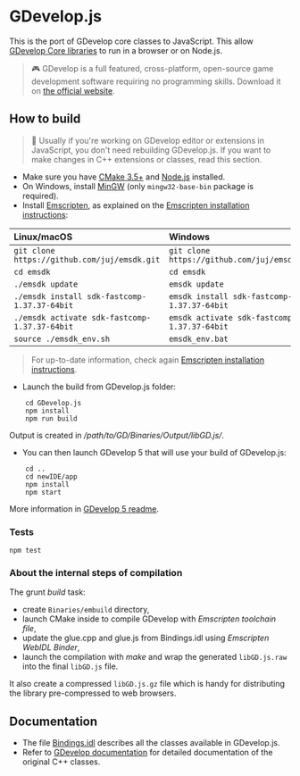 # GDevelop.js

This is the port of GDevelop core classes to JavaScript. This allow [GDevelop Core libraries](https://github.com/4ian/GDevelop) to run in a browser or on Node.js.

> 🎮 GDevelop is a full featured, cross-platform, open-source game development software requiring no programming skills. Download it on [the official website](https://gdevelop-app.com).

## How to build

> 👋 Usually if you're working on GDevelop editor or extensions in JavaScript, you don't need rebuilding GDevelop.js. If you want to make changes in C++ extensions or classes, read this section.

* Make sure you have [CMake 3.5+](http://www.cmake.org/) and [Node.js](https://github.com/Bouh/GDevelop/tree/b65aed4c0260b20377fe36e2525e31bc4309278a/GDevelop.js/nodejs.org) installed.
* On Windows, install [MinGW](https://osdn.net/projects/mingw/releases/) \(only `mingw32-base-bin` package is required\).
* Install [Emscripten](https://github.com/kripken/emscripten), as explained on the [Emscripten installation instructions](http://kripken.github.io/emscripten-site/docs/getting_started/downloads.html):

| Linux/macOS | Windows |
| :--- | :--- |
| `git clone https://github.com/juj/emsdk.git` | `git clone https://github.com/juj/emsdk.git` |
| `cd emsdk` | `cd emsdk` |
| `./emsdk update` | `emsdk update` |
| `./emsdk install sdk-fastcomp-1.37.37-64bit` | `emsdk install sdk-fastcomp-1.37.37-64bit` |
| `./emsdk activate sdk-fastcomp-1.37.37-64bit` | `emsdk activate sdk-fastcomp-1.37.37-64bit` |
| `source ./emsdk_env.sh` | `emsdk_env.bat` |

> For up-to-date information, check again [Emscripten installation instructions](http://kripken.github.io/emscripten-site/docs/getting_started/downloads.html).

* Launch the build from GDevelop.js folder:

```text
    cd GDevelop.js
    npm install
    npm run build
```

Output is created in _/path/to/GD/Binaries/Output/libGD.js/_.

* You can then launch GDevelop 5 that will use your build of GDevelop.js:

```text
    cd ..
    cd newIDE/app
    npm install
    npm start
```

More information in [GDevelop 5 readme](https://github.com/4ian/GD/blob/master/newIDE/README.md).

### Tests

```text
npm test
```

### About the internal steps of compilation

The grunt _build_ task:

* create `Binaries/embuild` directory,
* launch CMake inside to compile GDevelop with _Emscripten toolchain file_,
* update the glue.cpp and glue.js from Bindings.idl using _Emscripten WebIDL Binder_,
* launch the compilation with _make_ and wrap the generated `libGD.js.raw` into the final `libGD.js` file.

It also create a compressed `libGD.js.gz` file which is handy for distributing the library pre-compressed to web browsers.

## Documentation

* The file [Bindings.idl](https://github.com/4ian/GDevelop/blob/master/GDevelop.js/Bindings/Bindings.idl) describes all the classes available in GDevelop.js.
* Refer to [GDevelop documentation](https://docs.gdevelop-app.com/GDCore%20Documentation/) for detailed documentation of the original C++ classes.


